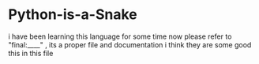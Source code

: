 # Python-is-a-Snake
i have been learning this language for some time now 
please refer to "final:____" , its a proper file and documentation 
i think they are some good this in this file 
